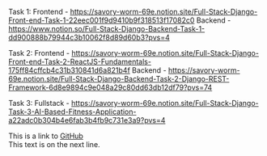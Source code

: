 Task 1:
Frontend - https://savory-worm-69e.notion.site/Full-Stack-Django-Front-end-Task-1-22eec001f9d9410b9f318513f17082c0
Backend - https://www.notion.so/Full-Stack-Django-Backend-Task-1-dd900888b79944c3b10062f8d89d60b3?pvs=4

Task 2:
Frontend - https://savory-worm-69e.notion.site/Full-Stack-Django-Front-end-Task-2-ReactJS-Fundamentals-175ff84cffcb4c31b310841d6a821b4f
Backend - https://savory-worm-69e.notion.site/Full-Stack-Django-Backend-Task-2-Django-REST-Framework-6d8e9894c9e048a29c80dd63db12df79?pvs=74

Task 3:
Fullstack - https://savory-worm-69e.notion.site/Full-Stack-Django-Task-3-AI-Based-Fitness-Application-a22adc0b304b4e6fab3b4fb9c731e3a9?pvs=4

This is a link to [GitHub](https://github.com)  
This text is on the next line.
